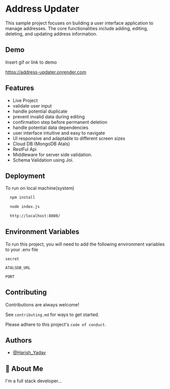 
# Address Updater

This sample project focuses on building a user interface application to manage addresses. The core functionalities include adding, editing, deleting, and updating address information.


## Demo

Insert gif or link to demo

https://address-updater.onrender.com
## Features

- Live Project
- validate user input 
- handle potential duplicate
- prevent invalid data during editing
- confirmation step before permanent deletion
- handle potential data dependencies
- user interface intuitive and easy to navigate
- UI responsive and adaptable to different screen sizes 
- Cloud DB (MongoDB Atals)
- RestFul Api
- Middleware for server side validation.
- Schema Validation using Joi.  

## Deployment

To run on local machine(system)

```bash
  npm install
```
```bash
  node index.js
```
```bash
  http://localhost:8080/
```

## Environment Variables

To run this project, you will need to add the following environment variables to your .env file

`secret`

`ATALSDB_URL`

`PORT`



## Contributing

Contributions are always welcome!

See `contributing.md` for ways to get started.

Please adhere to this project's `code of conduct`.


## Authors

- [@Harish_Yadav](https://github.com/Harish8444rgit)


## 🚀 About Me
I'm a full stack developer...

